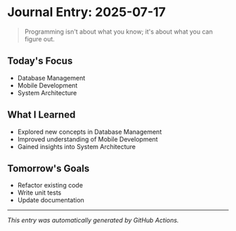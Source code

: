 # Journal Entry: 2025-07-17

> Programming isn't about what you know; it's about what you can figure out.

## Today's Focus
- Database Management
- Mobile Development
- System Architecture

## What I Learned
- Explored new concepts in Database Management
- Improved understanding of Mobile Development
- Gained insights into System Architecture

## Tomorrow's Goals
- Refactor existing code
- Write unit tests
- Update documentation

---
*This entry was automatically generated by GitHub Actions.*